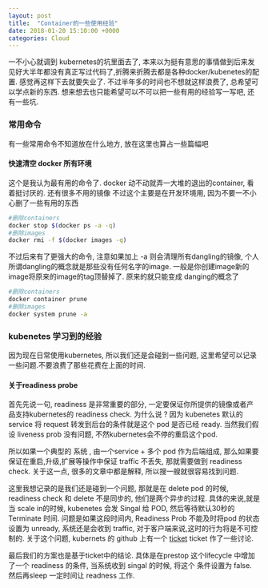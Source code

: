 ```yaml
---
layout: post
title:  "Container的一些使用经验"
date: 2018-01-20 15:10:00 +0000
categories: Cloud
---
```



一不小心就调到 kubernetes的坑里面去了, 本来以为挺有意思的事情做到后来发见好大半年都没有真正写过代码了,折腾来折腾去都是各种docker/kubenetes的配置. 感觉再这样下去就要失业了.
不过半年多的时间也不想就这样浪费了, 总希望可以学点新的东西. 想来想去也只能希望可以不可以把一些有用的经验写一写吧, 还有一些坑.


### 常用命令 ###
有一些常用命令不知道放在什么地方, 放在这里也算占一些篇幅吧

#### 快速清空 docker 所有环境 ####
这个是我认为最有用的命令了. docker 动不动就弄一大堆的退出的container, 看着挺讨厌的. 还有很多不用的镜像 不过这个主要是在开发环境用, 因为不要一不小心删了一些有用的东西
```bash
#删除containers
docker stop $(docker ps -a -q)
#删除images
docker rmi -f $(docker images -q)
```

不过后来有了更强大的命令, 注意如果加上 -a 则会清理所有dangling的镜像, 个人所谓dangling的概念就是那些没有任何名字的image. 一般是你创建image新的image将原来的image的tag顶替掉了. 原来的就只能变成 danging的概念了
```bash
#删除containers
docker container prune
#删除images
docker system prune -a
```




### kubenetes 学习到的经验
因为现在日常使用kubernetes, 所以我们还是会碰到一些问题, 这里希望可以记录一些问题.不要浪费了那些花费在上面的时间.

#### 关于readiness probe
首先先说一句, readiness 是非常重要的部分, 一定要保证你所提供的镜像或者产品支持kubernetes的 readiness check.  为什么说 ? 因为 kubenetes 默认的 service 将 request 转发到后台的条件就是这个 pod 是否已经 ready. 当然我们假设 liveness prob 没有问题, 不然kubernetes会不停的重启这个pod.

所以如果一个典型的 系统 , 由一个service + 多个 pod 作为后端组成, 那么如果要保证在重启,升级,扩展等操作中保证 traffic 不丢失, 那就需要做到 readiness check.  关于这一点, 很多的文章中都是解释, 所以搜一艘就很容易找到问题.

这里我想记录的是我们还是碰到一个问题, 那就是在 delete pod 的时候, readiness check 和 delete 不是同步的, 他们是两个异步的过程. 具体的来说,就是当 scale in的时候, kubenetes 会发 Singal 给 POD, 然后等待默认30秒的 Terminate 时间. 问题是如果这段时间内, Readiness Prob 不能及时将pod 的状态设置为 unready, 系统还是会收到 traffic, 对于客户端来说,这时的行为将是不可控制的. 关于这个问题, kubernets 的 github 上有一个 [ticket](https://github.com/kubernetes/kubernetes/issues/43576) ticket 作了一些讨论.

最后我们的方案也是基于ticket中的结论. 具体是在prestop 这个lifecycle 中增加了一个 readiness 的条件, 当系统收到 singal 的时候, 将这个 条件设置为 false. 然后再sleep 一定时间让 readness 工作.
